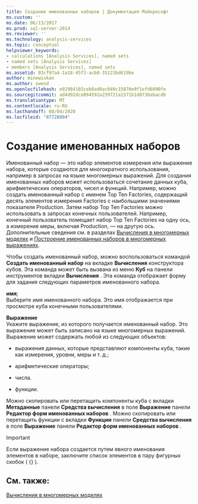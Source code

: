 ```yaml
---
title: Создание именованных наборов | Документация Майкрософт
ms.custom: ''
ms.date: 06/13/2017
ms.prod: sql-server-2014
ms.reviewer: ''
ms.technology: analysis-services
ms.topic: conceptual
helpviewer_keywords:
- calculations [Analysis Services], named sets
- named sets [Analysis Services]
- members [Analysis Services], named sets
ms.assetid: 03cf97a4-1a18-45f3-acb0-35123bd619be
author: minewiskan
ms.author: owend
ms.openlocfilehash: e92984102ceb8ad0ac049c15870e9f1efd6090fe
ms.sourcegitcommit: ad4d92dce894592a259721a1571b1d8736abacdb
ms.translationtype: MT
ms.contentlocale: ru-RU
ms.lasthandoff: 08/04/2020
ms.locfileid: "87728894"
---
```

# <a name="create-named-sets"></a>Создание именованных наборов
  Именованный набор — это набор элементов измерения или выражение набора, которые создаются для многократного использования, например в запросах на языке многомерных выражений. Для создания именованных наборов может использоваться сочетание данных куба, арифметических операторов, чисел и функций. Например, можно создать именованный набор с именем Top Ten Factories, содержащий десять элементов измерения Factories с наибольшими значениями показателя Production. Затем набор Top Ten Factories можно использовать в запросах конечных пользователей. Например, конечный пользователь помещает набор Top Ten Factories на одну ось, а измерение меры, включая Production, — на другую ось. Дополнительные сведения см. в разделах [Вычисления в многомерных моделях](calculations-in-multidimensional-models.md) и [Построение именованных наборов в многомерных выражениях](mdx/mdx-named-sets-building-named-sets.md).  
  
 Чтобы создать именованный набор, можно воспользоваться командой **Создать именованный набор** на вкладке **Вычисления** конструктора кубов. Эта команда может быть вызвана из меню **Куб** на панели инструментов вкладки **Вычисления** . Эта команда отображает форму для задания следующих параметров именованного набора.  
  
 **имя**;  
 Выберите имя именованного набора. Это имя отображается при просмотре куба конечными пользователями.  
  
 **Выражение**  
 Укажите выражение, из которого получается именованный набор. Это выражение может быть записано на языке многомерных выражений. Выражение может содержать любой из следующих объектов:  
  
-   выражения данных, которые представляют компоненты куба, такие как измерения, уровни, меры и т. д.;  
  
-   арифметические операторы;  
  
-   числа.  
  
-   функции.  
  
 Можно скопировать или перетащить компоненты куба с вкладки **Метаданные** панели **Средства вычисления** в поле **Выражение** панели **Редактор форм именованных наборов** . Можно скопировать или перетащить функции с вкладки **Функции** панели **Средства вычисления** в поле **Выражение** панели **Редактор форм именованных наборов** .  
  
> [!IMPORTANT]  
>  Если выражение набора создается путем явного именования элементов в наборе, заключите список элементов в пару фигурных скобок ( {} ).  
  
## <a name="see-also"></a>См. также:  
 [Вычисления в многомерных моделях](calculations-in-multidimensional-models.md)  
  
  
